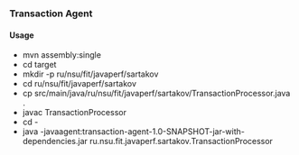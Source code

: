 ### Transaction Agent

#### Usage
* mvn assembly:single
* cd target
* mkdir -p ru/nsu/fit/javaperf/sartakov
* cd ru/nsu/fit/javaperf/sartakov
* cp src/main/java/ru/nsu/fit/javaperf/sartakov/TransactionProcessor.java .
* javac TransactionProcessor
* cd -
* java -javaagent:transaction-agent-1.0-SNAPSHOT-jar-with-dependencies.jar ru.nsu.fit.javaperf.sartakov.TransactionProcessor
